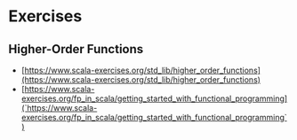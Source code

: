 # Exercises

## Higher-Order Functions

 - [https://www.scala-exercises.org/std_lib/higher_order_functions](https://www.scala-exercises.org/std_lib/higher_order_functions)
 - [https://www.scala-exercises.org/fp_in_scala/getting_started_with_functional_programming](`https://www.scala-exercises.org/fp_in_scala/getting_started_with_functional_programming`)

## 
